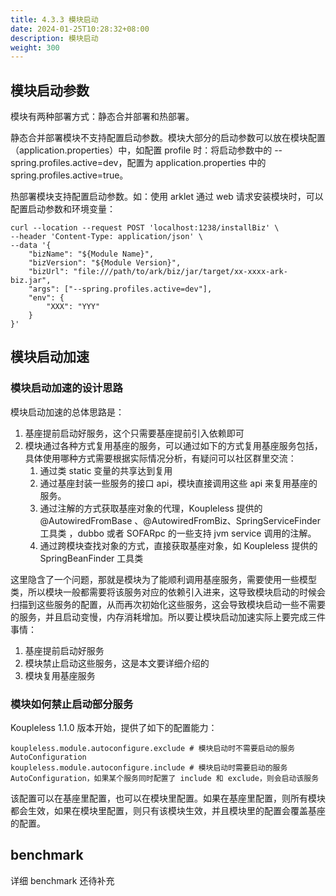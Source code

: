 ```yaml
---
title: 4.3.3 模块启动
date: 2024-01-25T10:28:32+08:00
description: 模块启动
weight: 300
---
```


## 模块启动参数
模块有两种部署方式：静态合并部署和热部署。

静态合并部署模块不支持配置启动参数。模块大部分的启动参数可以放在模块配置（application.properties）中，如配置 profile 时：将启动参数中的 --spring.profiles.active=dev，配置为 application.properties 中的 spring.profiles.active=true。

热部署模块支持配置启动参数。如：使用 arklet 通过 web 请求安装模块时，可以配置启动参数和环境变量：
```shell
curl --location --request POST 'localhost:1238/installBiz' \
--header 'Content-Type: application/json' \
--data '{
    "bizName": "${Module Name}",
    "bizVersion": "${Module Version}",
    "bizUrl": "file:///path/to/ark/biz/jar/target/xx-xxxx-ark-biz.jar",
    "args": ["--spring.profiles.active=dev"],
    "env": {
        "XXX": "YYY"
    }
}'
```

## 模块启动加速
### 模块启动加速的设计思路

模块启动加速的总体思路是：
1. 基座提前启动好服务，这个只需要基座提前引入依赖即可
2. 模块通过各种方式复用基座的服务，可以通过如下的方式复用基座服务包括，具体使用哪种方式需要根据实际情况分析，有疑问可以社区群里交流：
   1. 通过类 static 变量的共享达到复用
   2. 通过基座封装一些服务的接口 api，模块直接调用这些 api 来复用基座的服务。
   3. 通过注解的方式获取基座对象的代理，Koupleless 提供的 @AutowiredFromBase 、@AutowiredFromBiz、SpringServiceFinder 工具类 ，dubbo 或者 SOFARpc 的一些支持 jvm service 调用的注解。
   4. 通过跨模块查找对象的方式，直接获取基座对象，如 Koupleless 提供的 SpringBeanFinder 工具类

这里隐含了一个问题，那就是模块为了能顺利调用基座服务，需要使用一些模型类，所以模块一般都需要将该服务对应的依赖引入进来，这导致模块启动的时候会扫描到这些服务的配置，从而再次初始化这些服务，这会导致模块启动一些不需要的服务，并且启动变慢，内存消耗增加。所以要让模块启动加速实际上要完成三件事情：

1. 基座提前启动好服务
2. 模块禁止启动这些服务，这是本文要详细介绍的
3. 模块复用基座服务

### 模块如何禁止启动部分服务
Koupleless 1.1.0 版本开始，提供了如下的配置能力：
```properties
koupleless.module.autoconfigure.exclude # 模块启动时不需要启动的服务 AutoConfiguration
koupleless.module.autoconfigure.include # 模块启动时需要启动的服务 AutoConfiguration，如果某个服务同时配置了 include 和 exclude，则会启动该服务
```

该配置可以在基座里配置，也可以在模块里配置。如果在基座里配置，则所有模块都会生效，如果在模块里配置，则只有该模块生效，并且模块里的配置会覆盖基座的配置。



## benchmark
详细 benchmark 还待补充 
